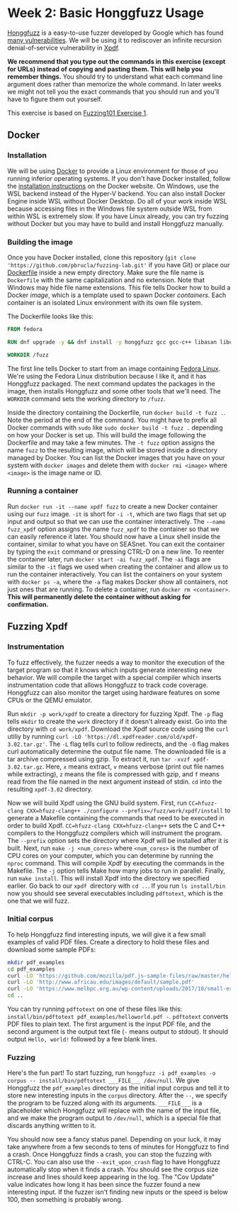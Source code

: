 # Week 2: Basic Honggfuzz Usage

[Honggfuzz](https://honggfuzz.dev) is a easy-to-use fuzzer developed by Google which has found [many vulnerabilities](https://github.com/google/honggfuzz#trophies).
We will be using it to rediscover an infinite recursion denial-of-service vulnerability in [Xpdf](https://www.xpdfreader.com).

**We recommend that you type out the commands in this exercise (except for URLs) instead of copying and pasting them.
This will help you remember things.**
You should try to understand what each command line argument does rather than memorize the whole command.
In later weeks we might not tell you the exact commands that you should run and you'll have to figure them out yourself.

This exercise is based on [Fuzzing101 Exercise 1](https://github.com/antonio-morales/Fuzzing101/tree/main/Exercise%201).

## Docker

### Installation

We will be using [Docker](https://www.docker.com) to provide a Linux environment for those of you running inferior operating systems.
If you don't have Docker installed, follow the [installation instructions](https://docs.docker.com/get-docker/) on the Docker website.
On Windows, use the WSL backend instead of the Hyper-V backend.
You can also install Docker Engine inside WSL without Docker Desktop.
Do all of your work inside WSL because accessing files in the Windows file system outside WSL from within WSL is extremely slow.
If you have Linux already, you can try fuzzing without Docker but you may have to build and install Honggfuzz manually.

### Building the image

Once you have Docker installed, clone this repository (`git clone 'https://github.com/pbrucla/fuzzing-lab.git'` if you have Git) or place our [Dockerfile](https://github.com/pbrucla/fuzzing-lab/blob/main/Dockerfile) inside a new empty directory.
Make sure the file name is `Dockerfile` with the same capitalization and no extension.
Note that Windows may hide file name extensions.
This file tells Docker how to build a Docker *image*, which is a template used to spawn Docker *containers*.
Each container is an isolated Linux environment with its own file system.

The Dockerfile looks like this:

```dockerfile
FROM fedora

RUN dnf upgrade -y && dnf install -y honggfuzz gcc gcc-c++ libasan libubsan make cmake autoconf git

WORKDIR /fuzz
```

The first line tells Docker to start from an image containing [Fedora Linux](https://fedoraproject.org).
We're using the Fedora Linux distribution because I like it, and it has Honggfuzz packaged.
The next command updates the packages in the image, then installs Honggfuzz and some other tools that we'll need.
The `WORKDIR` command sets the working directory to `/fuzz`.

Inside the directory containing the Dockerfile, run `docker build -t fuzz .`.
Note the period at the end of the command.
You might have to prefix all Docker commands with `sudo` like `sudo docker build -t fuzz .` depending on how your Docker is set up.
This will build the image following the Dockerfile and may take a few minutes.
The `-t fuzz` option assigns the name `fuzz` to the resulting image, which will be stored inside a directory managed by Docker.
You can list the Docker images that you have on your system with `docker images` and delete them with `docker rmi <image>` where `<image>` is the image name or ID.

### Running a container

Run `docker run -it --name xpdf fuzz` to create a new Docker container using our `fuzz` image. `-it` is short for `-i -t`, which are two flags that set up input and output so that we can use the container interactively.
The `--name fuzz_xpdf` option assigns the name `fuzz_xpdf` to the container so that we can easily reference it later.
You should now have a Linux shell inside the container, similar to what you have on SEASnet.
You can exit the container by typing the `exit` command or pressing CTRL-D on a new line.
To reenter the container later, run `docker start -ai fuzz_xpdf`.
The `-ai` flags are similar to the `-it` flags we used when creating the container and allow us to run the container interactively.
You can list the containers on your system with `docker ps -a`, where the `-a` flag makes Docker show all containers, not just ones that are running.
To delete a container, run `docker rm <container>`.
**This will permanently delete the container without asking for confirmation.**

## Fuzzing Xpdf

### Instrumentation

To fuzz effectively, the fuzzer needs a way to monitor the execution of the target program so that it knows which inputs generate interesting new behavior.
We will compile the target with a special compiler which inserts instrumentation code that allows Honggfuzz to track code coverage.
Honggfuzz can also monitor the target using hardware features on some CPUs or the QEMU emulator.

Run `mkdir -p work/xpdf` to create a directory for fuzzing Xpdf.
The `-p` flag tells `mkdir` to create the `work` directory if it doesn't already exist.
Go into the directory with `cd work/xpdf`.
Download the Xpdf source code using the `curl` utiliy by running `curl -LO 'https://dl.xpdfreader.com/old/xpdf-3.02.tar.gz'`.
The `-L` flag tells curl to follow redirects, and the `-O` flag makes curl automatically determine the output file name.
The downloaded file is a tar archive compressed using gzip.
To extract it, run `tar -xvzf xpdf-3.02.tar.gz`.
Here, `x` means extract, `v` means verbose (print out file names while extracting), `z` means the file is compressed with gzip, and `f` means read from the file named in the next argument instead of stdin.
`cd` into the resulting `xpdf-3.02` directory.

Now we will build Xpdf using the GNU build system.
First, run `CC=hfuzz-clang CXX=hfuzz-clang++ ./configure --prefix=/fuzz/work/xpdf/install` to generate a Makefile containing the commands that need to be executed in order to build Xpdf.
`CC=hfuzz-clang CXX=hfuzz-clang++` sets the C and C++ compilers to the Honggfuzz compilers which will instrument the program.
The `--prefix` option sets the directory where Xpdf will be installed after it is built.
Next, run `make -j <num_cores>` where `<num_cores>` is the number of CPU cores on your computer, which you can determine by running the `nproc` command.
This will compile Xpdf by executing the commands in the Makefile.
The `-j` option tells Make how many jobs to run in parallel.
Finally, run `make install`.
This will install Xpdf into the directory we specified earlier.
Go back to our `xpdf `directory with `cd ..`.
If you run `ls install/bin` now you should see several executables including `pdftotext`, which is the one that we will fuzz.

### Initial corpus

To help Honggfuzz find interesting inputs, we will give it a few small examples of valid PDF files.
Create a directory to hold these files and download some sample PDFs:

```sh
mkdir pdf_examples
cd pdf_examples
curl -LO 'https://github.com/mozilla/pdf.js-sample-files/raw/master/helloworld.pdf'
curl -LO 'http://www.africau.edu/images/default/sample.pdf'
curl -LO 'https://www.melbpc.org.au/wp-content/uploads/2017/10/small-example-pdf-file.pdf'
cd ..
```

You can try running `pdftotext` on one of these files like this: `install/bin/pdftotext pdf_examples/helloworld.pdf -`.
`pdftotext` converts PDF files to plain text.
The first argument is the input PDF file, and the second argument is the output text file (`-` means output to stdout).
It should output `Hello, world!` followed by a few blank lines.

### Fuzzing

Here's the fun part!
To start fuzzing, run `honggfuzz -i pdf_examples -o corpus -- install/bin/pdftotext ___FILE___ /dev/null`.
We give Honggfuzz the `pdf_examples` directory as the initial input corpus and tell it to store new interesting inputs in the `corpus` directory.
After the `--`, we specify the program to be fuzzed along with its arguments.
`___FILE___` is a placeholder which Honggfuzz will replace with the name of the input file, and we make the program output to `/dev/null`, which is a special file that discards anything written to it.

You should now see a fancy status panel.
Depending on your luck, it may take anywhere from a few seconds to tens of minutes for Honggfuzz to find a crash.
Once Honggfuzz finds a crash, you can stop the fuzzing with CTRL-C.
You can also use the `--exit_upon_crash` flag to have Honggfuzz automatically stop when it finds a crash.
You should see the corpus size increase and lines should keep appearing in the log.
The "Cov Update" value indicates how long it has been since the fuzzer found a new interesting input.
If the fuzzer isn't finding new inputs or the speed is below 100, then something is probably wrong.
